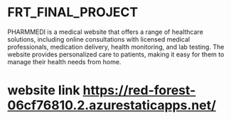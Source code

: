 # FRT_FINAL_PROJECT
PHARMMEDI is a medical website that offers a range of healthcare solutions, including online consultations with licensed medical professionals, medication delivery, health monitoring, and lab testing. The website provides personalized care to patients, making it easy for them to manage their health needs from home.
# website link   https://red-forest-06cf76810.2.azurestaticapps.net/
